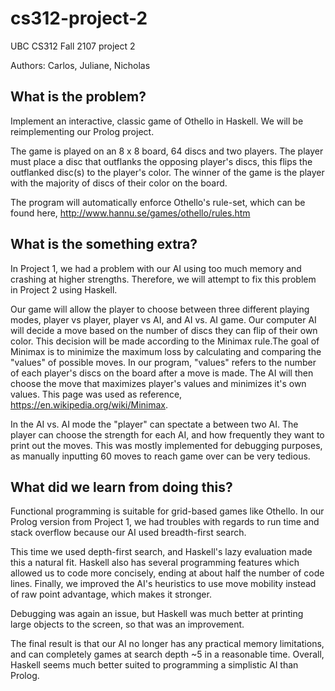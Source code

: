 # cs312-project-2
UBC CS312 Fall 2107 project 2

Authors: Carlos, Juliane, Nicholas

## What is the problem?
Implement an interactive, classic game of Othello in Haskell. We will be reimplementing our Prolog project.

The game is played on an 8 x 8 board, 64 discs and two players. The player must place a disc that outflanks the opposing player's discs, this flips the outflanked disc(s) to the player's color. The winner of the game is the player with the majority of discs of their color on the board.

The program will automatically enforce Othello's rule-set, which can be found here, http://www.hannu.se/games/othello/rules.htm

## What is the something extra?
In Project 1, we had a problem with our AI using too much memory and crashing at higher strengths. Therefore, we will attempt to fix this problem in Project 2 using Haskell.

Our game will allow the player to choose between three different playing modes, player vs player, player vs AI, and AI vs. AI game. Our computer AI will decide a move based on the number of discs they can flip of their own color. This decision will be made according to the Minimax rule.The goal of Minimax is to minimize the maximum loss by calculating and comparing the "values" of possible moves. In our program, "values" refers to the number of each player's discs on the board after a move is made. The AI will then choose the move that maximizes player's values and minimizes it's own values. This page was used as reference, https://en.wikipedia.org/wiki/Minimax.

In the AI vs. AI mode the "player" can spectate a between two AI. The player can choose the strength for each AI, and how frequently they want to print out the moves. This was mostly implemented for debugging purposes, as manually inputting 60 moves to reach game over can be very tedious.

## What did we learn from doing this?
Functional programming is suitable for grid-based games like Othello. In our Prolog version from Project 1, we had troubles with regards to run time and stack overflow because our AI used breadth-first search.

This time we used depth-first search, and Haskell's lazy evaluation made this a natural fit. Haskell also has several programming features which allowed us to code more concisely, ending at about half the number of code lines. Finally, we improved the AI's heuristics to use move mobility instead of raw point advantage, which makes it stronger.

Debugging was again an issue, but Haskell was much better at printing large objects to the screen, so that was an improvement.

The final result is that our AI no longer has any practical memory limitations, and can completely games at search depth ~5 in a reasonable time. Overall, Haskell seems much better suited to programming a simplistic AI than Prolog.